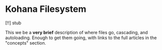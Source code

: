 # Kohana Filesystem

[!!] stub

This we be a **very brief** description of where files go, cascading, and autoloading. Enough to get them going, with links to the full articles in the "concepts" section.
